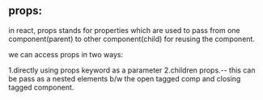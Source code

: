 props:
------
in react, props stands for properties which are used to pass from one component(parent) to other component(child) for reusing the component.

we can access props in two ways:

1.directly using props keyword as a parameter
2.children props.-- this can be pass as a nested elements b/w the open tagged comp and closing tagged component.

